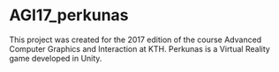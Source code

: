 # AGI17_perkunas

This project was created for the 2017 edition of the course Advanced Computer Graphics and Interaction at KTH.
Perkunas is a Virtual Reality game developed in Unity.
